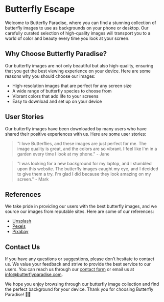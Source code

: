 <!--font:Dancing Script-->

# Butterfly Escape

Welcome to Butterfly Paradise, where you can find a stunning collection of butterfly images to use as backgrounds on your phone or desktop. Our carefully curated selection of high-quality images will transport you to a world of color and beauty every time you look at your screen.

## Why Choose Butterfly Paradise?

Our butterfly images are not only beautiful but also high-quality, ensuring that you get the best viewing experience on your device. Here are some reasons why you should choose our images:

-   High-resolution images that are perfect for any screen size
-   A wide range of butterfly species to choose from
-   Vibrant colors that add life to your screens
-   Easy to download and set up on your device

## User Stories

Our butterfly images have been downloaded by many users who have shared their positive experiences with us. Here are some user stories:

> "I love But<wbr>ter<wbr>flies, and these images are just perfect for me. The image quality is great, and the colors are so vibrant. I feel like I'm in a garden every time I look at my phone." - Jane

> "I was looking for a new background for my laptop, and I stumbled upon this website. The butterfly images caught my eye, and I decided to give them a try. I'm glad I did because they look amazing on my screen." - Mark

## References

We take pride in providing our users with the best butterfly images, and we source our images from reputable sites. Here are some of our references:

-   [Unsplash](https://unsplash.com/s/photos/butterfly)
-   [Pexels](https://www.pexels.com/search/butterfly/)
-   [Pixabay](https://pixabay.com/images/search/butterfly/)

## Contact Us

If you have any questions or suggestions, please don't hesitate to contact us. We value your feedback and strive to provide the best service to our users. You can reach us through our [contact form](#contact-form) or email us at [info@butterflyparadise.com](mailto:info@butterflyparadise.com).

We hope you enjoy browsing through our butterfly image collection and find the perfect background for your device. Thank you for choosing Butterfly Paradise! 🦋🌸

<!--

Write me content for website with wallpaper which alt text is:

"A close-up of a butterfly on a flower"

The name/title of the page should not be 1:1 copy of the alt text but rather a real content of the website which is using this wallpaper.

- Use markdown format
- Start with heading
- Heading should be short and concise
- The content should look like a real website
- The website should not be about the wallpaper, wallpaper is just a related background
- Heading should be contain work "wallpaper" or "background"
- Include real sections like references, contact, user stories, etc. use things relevant to the page purpose.
- Feel free to use structure like headings, bullets, numbering, blockquotes, paragraphs, horizontal lines, etc.
- You can use formatting like bold or _italic_
- You can include UTF-8 emojis
- Links should be only #hash anchors (and you can refer to the document itself)
- Do not include images


---


# Beautiful Butterfly Wallpaper for Your Home Screen

Welcome to our website where you can find the most stunning butterfly wallpaper for your phone or desktop. Our wallpapers are carefully selected to bring life and color to your screens, making them more vibrant and Cap<wbr>ti<wbr>va<wbr>ting.

## Why Choose Our Butterfly Wallpaper?

Our butterfly wallpaper is not only beautiful but also high-quality, ensuring that you get the best viewing experience on your device. Here are some reasons why you should choose our wallpapers:

- High-resolution images that are perfect for any screen size
- A wide range of butterfly species to choose from
- Vibrant colors that add life to your screens
- Easy to download and set up on your device

## User Stories

Our butterfly wallpaper has been downloaded by many users who have shared their positive experiences with us. Here are some user stories:

> "I love But<wbr>ter<wbr>flies, and this wallpaper is just perfect for me. The image quality is great, and the colors are so vibrant. I feel like I'm in a garden every time I look at my phone." - Jane

> "I was looking for a new wallpaper for my laptop, and I stumbled upon this website. The butterfly wallpaper caught my eye, and I decided to give it a try. I'm glad I did because it looks amazing on my screen." - Mark

## References

We take pride in providing our users with the best butterfly wallpaper, and we source our images from reputable sites. Here are some of our references:

- [Unsplash](https://unsplash.com/s/photos/butterfly-wallpaper)
- [Pexels](https://www.pexels.com/search/butterfly%20wallpaper/)
- [Pixabay](https://pixabay.com/images/search/butterfly%20wallpaper/)

## Contact Us

If you have any questions or suggestions, please don't hesitate to contact us. We value your feedback and strive to provide the best service to our users. You can reach us through our [contact form](#contact-form) or email us at [info@butterflywallpaper.com](mailto:info@butterflywallpaper.com).

We hope you enjoy browsing through our butterfly wallpaper collection and find the perfect background for your device. Thank you for choosing us! 🦋🌸


---


Heading should not include word "wallpaper". The website should not be about the wallpaper itself, wallpaper is just a related background, rewrite whole content.


---


# Butterfly Paradise: A Colorful Escape for Your Screens

Welcome to Butterfly Paradise, where you can find a stunning collection of butterfly images to use as backgrounds on your phone or desktop. Our carefully curated selection of high-quality images will transport you to a world of color and beauty every time you look at your screen.

## Why Choose Butterfly Paradise?

Our butterfly images are not only beautiful but also high-quality, ensuring that you get the best viewing experience on your device. Here are some reasons why you should choose our images:

- High-resolution images that are perfect for any screen size
- A wide range of butterfly species to choose from
- Vibrant colors that add life to your screens
- Easy to download and set up on your device

## User Stories

Our butterfly images have been downloaded by many users who have shared their positive experiences with us. Here are some user stories:

> "I love But<wbr>ter<wbr>flies, and these images are just perfect for me. The image quality is great, and the colors are so vibrant. I feel like I'm in a garden every time I look at my phone." - Jane

> "I was looking for a new background for my laptop, and I stumbled upon this website. The butterfly images caught my eye, and I decided to give them a try. I'm glad I did because they look amazing on my screen." - Mark

## References

We take pride in providing our users with the best butterfly images, and we source our images from reputable sites. Here are some of our references:

- [Unsplash](https://unsplash.com/s/photos/butterfly)
- [Pexels](https://www.pexels.com/search/butterfly/)
- [Pixabay](https://pixabay.com/images/search/butterfly/)

## Contact Us

If you have any questions or suggestions, please don't hesitate to contact us. We value your feedback and strive to provide the best service to our users. You can reach us through our [contact form](#contact-form) or email us at [info@butterflyparadise.com](mailto:info@butterflyparadise.com).

We hope you enjoy browsing through our butterfly image collection and find the perfect background for your device. Thank you for choosing Butterfly Paradise! 🦋🌸

-->
